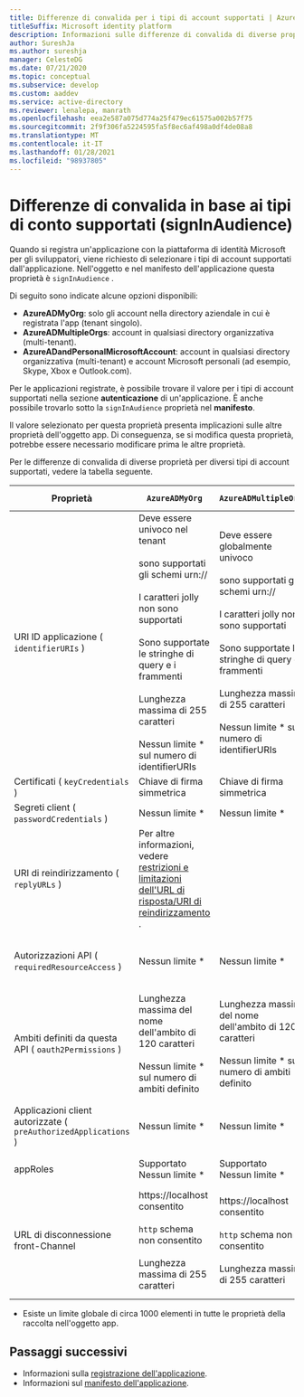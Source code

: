 ```yaml
---
title: Differenze di convalida per i tipi di account supportati | Azure
titleSuffix: Microsoft identity platform
description: Informazioni sulle differenze di convalida di diverse proprietà per diversi tipi di account supportati quando si registra l'app con la piattaforma di identità Microsoft.
author: SureshJa
ms.author: sureshja
manager: CelesteDG
ms.date: 07/21/2020
ms.topic: conceptual
ms.subservice: develop
ms.custom: aaddev
ms.service: active-directory
ms.reviewer: lenalepa, manrath
ms.openlocfilehash: eea2e587a075d774a25f479ec61575a002b57f75
ms.sourcegitcommit: 2f9f306fa5224595fa5f8ec6af498a0df4de08a8
ms.translationtype: MT
ms.contentlocale: it-IT
ms.lasthandoff: 01/28/2021
ms.locfileid: "98937805"
---
```

# <a name="validation-differences-by-supported-account-types-signinaudience"></a>Differenze di convalida in base ai tipi di conto supportati (signInAudience)

Quando si registra un'applicazione con la piattaforma di identità Microsoft per gli sviluppatori, viene richiesto di selezionare i tipi di account supportati dall'applicazione. Nell'oggetto e nel manifesto dell'applicazione questa proprietà è `signInAudience` .

Di seguito sono indicate alcune opzioni disponibili:

- **AzureADMyOrg**: solo gli account nella directory aziendale in cui è registrata l'app (tenant singolo).
- **AzureADMultipleOrgs**: account in qualsiasi directory organizzativa (multi-tenant).
- **AzureADandPersonalMicrosoftAccount**: account in qualsiasi directory organizzativa (multi-tenant) e account Microsoft personali (ad esempio, Skype, Xbox e Outlook.com).

Per le applicazioni registrate, è possibile trovare il valore per i tipi di account supportati nella sezione **autenticazione** di un'applicazione. È anche possibile trovarlo sotto la `signInAudience` proprietà nel **manifesto**.

Il valore selezionato per questa proprietà presenta implicazioni sulle altre proprietà dell'oggetto app. Di conseguenza, se si modifica questa proprietà, potrebbe essere necessario modificare prima le altre proprietà.

Per le differenze di convalida di diverse proprietà per diversi tipi di account supportati, vedere la tabella seguente.

| Proprietà | `AzureADMyOrg` | `AzureADMultipleOrgs` | `AzureADandPersonalMicrosoftAccount` e `PersonalMicrosoftAccount` |
|--------------|---------------|----------------|----------------|
| URI ID applicazione ( `identifierURIs` )  | Deve essere univoco nel tenant <br><br> sono supportati gli schemi urn:// <br><br> I caratteri jolly non sono supportati <br><br> Sono supportate le stringhe di query e i frammenti <br><br> Lunghezza massima di 255 caratteri <br><br> Nessun limite * sul numero di identifierURIs  | Deve essere globalmente univoco <br><br> sono supportati gli schemi urn:// <br><br> I caratteri jolly non sono supportati <br><br> Sono supportate le stringhe di query e i frammenti <br><br> Lunghezza massima di 255 caratteri <br><br> Nessun limite * sul numero di identifierURIs | Deve essere globalmente univoco <br><br> gli schemi urn://non sono supportati <br><br> I caratteri jolly, i frammenti e le stringhe di query non sono supportati <br><br> Lunghezza massima di 120 caratteri <br><br> Massimo 50 identifierURIs |
| Certificati ( `keyCredentials` ) | Chiave di firma simmetrica | Chiave di firma simmetrica | Crittografia e chiave di firma asimmetrica | 
| Segreti client ( `passwordCredentials` ) | Nessun limite * | Nessun limite * | Se liveSDK è abilitato: massimo 2 segreti client | 
| URI di reindirizzamento ( `replyURLs` ) | Per altre informazioni, vedere [restrizioni e limitazioni dell'URL di risposta/URI di reindirizzamento](reply-url.md) . | | | 
| Autorizzazioni API ( `requiredResourceAccess` ) | Nessun limite * | Nessun limite * | Massimo 50 di risorse per applicazione e 30 autorizzazioni per risorsa, ad esempio Microsoft Graph. Limite totale di 200 per applicazione (autorizzazioni x risorse). | 
| Ambiti definiti da questa API ( `oauth2Permissions` ) | Lunghezza massima del nome dell'ambito di 120 caratteri <br><br> Nessun limite * sul numero di ambiti definito | Lunghezza massima del nome dell'ambito di 120 caratteri <br><br> Nessun limite * sul numero di ambiti definito |  Lunghezza massima del nome dell'ambito di 40 caratteri <br><br> Massimo 100 ambiti definiti | 
| Applicazioni client autorizzate ( `preAuthorizedApplications` ) | Nessun limite * | Nessun limite * | Massimo totale di 500 <br><br> Massimo 100 di app client definite <br><br> Massimo 30 ambiti definiti per client | 
| appRoles | Supportato <br> Nessun limite * | Supportato <br> Nessun limite * | Non supportato | 
| URL di disconnessione front-Channel | https://localhost consentito <br><br> `http` schema non consentito <br><br> Lunghezza massima di 255 caratteri | https://localhost consentito <br><br> `http` schema non consentito <br><br> Lunghezza massima di 255 caratteri | <br><br> https://localhost è consentito, http://localhost non riesce per MSA <br><br> Lunghezza massima di 255 caratteri <br><br> `http` schema non consentito <br><br> I caratteri jolly non sono supportati | 

* Esiste un limite globale di circa 1000 elementi in tutte le proprietà della raccolta nell'oggetto app.

## <a name="next-steps"></a>Passaggi successivi

- Informazioni sulla [registrazione dell'applicazione](app-objects-and-service-principals.md).
- Informazioni sul [manifesto dell'applicazione](reference-app-manifest.md).
